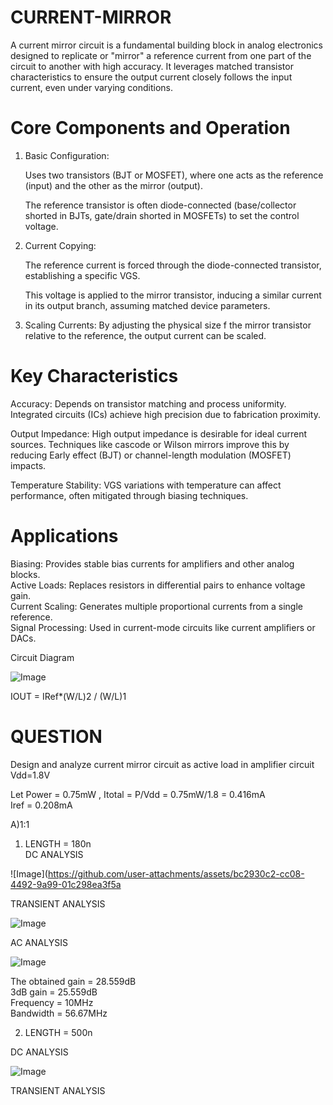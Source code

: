 # CURRENT-MIRROR  
A current mirror circuit is a fundamental building block in analog electronics designed to replicate or "mirror" a reference current from one part of the circuit to another with high accuracy. It leverages matched transistor characteristics to ensure the output current closely follows the input current, even under varying conditions.  
# Core Components and Operation  
1. Basic Configuration:
   
   Uses two transistors (BJT or MOSFET), where one acts as the reference (input) and the other as the mirror (output).
   
   The reference transistor is often diode-connected (base/collector shorted in BJTs, gate/drain shorted in MOSFETs) to set the control voltage.
2. Current Copying:
   
   The reference current is forced through the diode-connected transistor, establishing a specific VGS.
   
   This voltage is applied to the mirror transistor, inducing a similar current in its output branch, assuming matched device parameters.
3. Scaling Currents:
   By adjusting the physical size f the mirror transistor relative to the reference, the output current can be scaled.

# Key Characteristics  
Accuracy: Depends on transistor matching and process uniformity. Integrated circuits (ICs) achieve high precision due to fabrication proximity.  

Output Impedance: High output impedance is desirable for ideal current sources. Techniques like cascode or Wilson mirrors improve this by reducing Early effect (BJT) or channel-length modulation (MOSFET) impacts.  

Temperature Stability: VGS variations with temperature can affect performance, often mitigated through biasing techniques.  

# Applications  
Biasing: Provides stable bias currents for amplifiers and other analog blocks.  
Active Loads: Replaces resistors in differential pairs to enhance voltage gain.  
Current Scaling: Generates multiple proportional currents from a single reference.  
Signal Processing: Used in current-mode circuits like current amplifiers or DACs.  

Circuit Diagram  

![Image](https://github.com/user-attachments/assets/c28085ab-1743-4b78-aad1-d5dd31c3ec9c)  

IOUT = IRef*(W/L)2 / (W/L)1  
# QUESTION  
 Design and analyze current mirror circuit as active load in amplifier circuit Vdd=1.8V  
 

 Let Power = 0.75mW , Itotal = P/Vdd = 0.75mW/1.8 = 0.416mA  
 Iref = 0.208mA  

A)1:1  
1) LENGTH = 180n  
DC ANALYSIS

![Image](https://github.com/user-attachments/assets/bc2930c2-cc08-4492-9a99-01c298ea3f5a  

TRANSIENT ANALYSIS  

![Image](https://github.com/user-attachments/assets/213ebda6-a42b-4107-91a0-0b7d839160bc)  

AC ANALYSIS  

![Image](https://github.com/user-attachments/assets/a5409300-ae7e-4d54-a515-b8cb62812494)  

The obtained gain = 28.559dB  
3dB gain = 25.559dB  
Frequency = 10MHz  
Bandwidth = 56.67MHz  

2) LENGTH = 500n

DC ANALYSIS  

![Image](https://github.com/user-attachments/assets/bbb1533d-324e-460d-bef3-e755cf8f93a0)  

TRANSIENT ANALYSIS  



 
 
   





   
   
   
